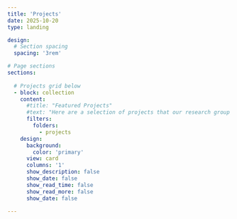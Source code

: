 ```yaml
---
title: 'Projects'
date: 2025-10-20
type: landing

design:
  # Section spacing
  spacing: '3rem'

# Page sections
sections:
  
  # Projects grid below
  - block: collection
    content:
      #title: "Featured Projects"
      #text: "Here are a selection of projects that our research group are currently working on."
      filters:
        folders:
          - projects
    design:
      background:
        color: 'primary'
      view: card
      columns: '1'
      show_description: false
      show_date: false
      show_read_time: false
      show_read_more: false
      show_date: false

---
```

